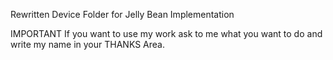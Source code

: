 Rewritten Device Folder for Jelly Bean Implementation

IMPORTANT
If you want to use my work ask to me what you want to do
and write my name in your THANKS Area.
